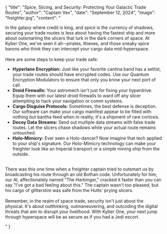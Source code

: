 {
    "title": "Spice, Slicing, and Security: Protecting Your Galactic Trade Routes",
    "author": "Captain Vex",
    "date": "September 12, 2024",
    "image": "freighter.jpg",
    "content": "<p>In the galaxy where credit is king, and spice is the currency of shadows, securing your trade routes is less about having the fastest ship and more about outsmarting the slicers that lurk in the dark corners of space. At Kyber One, we've seen it all—pirates, thieves, and those sneaky spice barons who think they can intercept your cargo data mid-hyperspace.<br><br>Here are some steps to keep your trade safe: <ul><li><strong>Hyperlane Encryption:</strong> Just like your favorite cantina band has a setlist, your trade routes should have encrypted codes. Use our Quantum Encryption Modulators to ensure that only you know your next port of call.</li><li><strong>Droid Firewalls:</strong> Your astromech isn't just for fixing your hyperdrive. Equip them with our latest droid firewalls to ward off any slicer attempting to hack your navigation or comm systems.</li><li><strong>Cargo Disguise Protocols:</strong> Sometimes, the best defense is deception. Our software can make your cargo manifest appear to be filled with nothing but bantha feed when in reality, it's a shipment of rare cortosis.</li><li><strong>Decoy Data Streams:</strong> Send out multiple data streams with false trade routes. Let the slicers chase shadows while your actual route remains untouched.</li><li><strong>Holo-Mimicry:</strong> Ever seen a Holo-dancer? Now imagine that tech applied to your ship's signature. Our Holo-Mimicry technology can make your freighter look like an Imperial transport or a simple mining ship from the outside.</li></ul><br>There was this one time when a freighter captain tried to outsmart us by broadcasting his route through an old Bothan code. Unfortunately for him, our AI, affectionately named \"The Harbinger,\" cracked it faster than you can say \"I've got a bad feeling about this.\" The captain wasn't too pleased, but his cargo of glitterstim was safe from the Hutts' prying slicers.<br><br>Remember, in the realm of space trade, security isn't just about the physical. It's about outthinking, outmaneuvering, and outcoding the digital threats that aim to disrupt your livelihood. With Kyber One, your next jump through hyperspace will be as secure as if you had a Jedi escort.</p>"
  }
